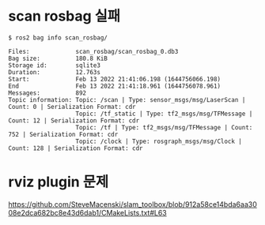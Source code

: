 # scan rosbag 실패

```
$ ros2 bag info scan_rosbag/

Files:             scan_rosbag/scan_rosbag_0.db3
Bag size:          180.8 KiB
Storage id:        sqlite3
Duration:          12.763s
Start:             Feb 13 2022 21:41:06.198 (1644756066.198)
End                Feb 13 2022 21:41:18.961 (1644756078.961)
Messages:          892
Topic information: Topic: /scan | Type: sensor_msgs/msg/LaserScan | Count: 0 | Serialization Format: cdr
                   Topic: /tf_static | Type: tf2_msgs/msg/TFMessage | Count: 12 | Serialization Format: cdr
                   Topic: /tf | Type: tf2_msgs/msg/TFMessage | Count: 752 | Serialization Format: cdr
                   Topic: /clock | Type: rosgraph_msgs/msg/Clock | Count: 128 | Serialization Format: cdr
```

# rviz plugin 문제

https://github.com/SteveMacenski/slam_toolbox/blob/912a58ce14bda6aa3008e2dca682bc8e43d6dab1/CMakeLists.txt#L63
